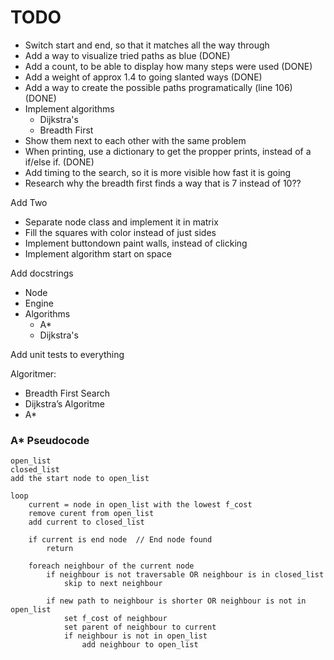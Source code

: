 # TODO

- Switch start and end, so that it matches all the way through
- Add a way to visualize tried paths as blue    (DONE)
- Add a count, to be able to display how many steps were used   (DONE)
- Add a weight of approx 1.4 to going slanted ways  (DONE)
- Add a way to create the possible paths programatically (line 106) (DONE)
- Implement algorithms
    - Dijkstra's
    - Breadth First
- Show them next to each other with the same problem
- When printing, use a dictionary to get the propper prints, instead of a if/else if. (DONE)
- Add timing to the search, so it is more visible how fast it is going
- Research why the breadth first finds a way that is 7 instead of 10??

 Add Two
- Separate node class and implement it in matrix
- Fill the squares with color instead of just sides
- Implement buttondown paint walls, instead of clicking
- Implement algorithm start on space

Add docstrings
- Node
- Engine
- Algorithms
    - A*
    - Dijkstra's

Add unit tests to everything


Algoritmer:
- Breadth First Search
- Dijkstra’s Algoritme
- A*


### A* Pseudocode
```
open_list  
closed_list  
add the start node to open_list  

loop  
    current = node in open_list with the lowest f_cost
    remove curent from open_list
    add current to closed_list

    if current is end node  // End node found
        return
    
    foreach neighbour of the current node
        if neighbour is not traversable OR neighbour is in closed_list
            skip to next neighbour

        if new path to neighbour is shorter OR neighbour is not in open_list
            set f_cost of neighbour
            set parent of neighbour to current
            if neighbour is not in open_list
                add neighbour to open_list

```